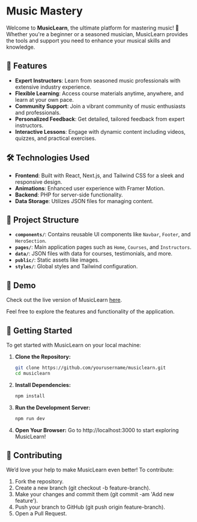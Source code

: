 
# **Music Mastery**

Welcome to **MusicLearn**, the ultimate platform for mastering music! 🎵 Whether you're a beginner or a seasoned musician, MusicLearn provides the tools and support you need to enhance your musical skills and knowledge.

## 🚀 **Features**

- **Expert Instructors**: Learn from seasoned music professionals with extensive industry experience.
- **Flexible Learning**: Access course materials anytime, anywhere, and learn at your own pace.
- **Community Support**: Join a vibrant community of music enthusiasts and professionals.
- **Personalized Feedback**: Get detailed, tailored feedback from expert instructors.
- **Interactive Lessons**: Engage with dynamic content including videos, quizzes, and practical exercises.

## 🛠️ **Technologies Used**

- **Frontend**: Built with React, Next.js, and Tailwind CSS for a sleek and responsive design.
- **Animations**: Enhanced user experience with Framer Motion.
- **Backend**: PHP for server-side functionality.
- **Data Storage**: Utilizes JSON files for managing content.

## 📂 **Project Structure**

- **`components/`**: Contains reusable UI components like `Navbar`, `Footer`, and `HeroSection`.
- **`pages/`**: Main application pages such as `Home`, `Courses`, and `Instructors`.
- **`data/`**: JSON files with data for courses, testimonials, and more.
- **`public/`**: Static assets like images.
- **`styles/`**: Global styles and Tailwind configuration.

## 🚀 **Demo**

Check out the live version of MusicLearn [here](https://music-courseapp.vercel.app).  

Feel free to explore the features and functionality of the application.

## 🏁 **Getting Started**

To get started with MusicLearn on your local machine:

1. **Clone the Repository:**

   ```bash
   git clone https://github.com/yourusername/musiclearn.git
   cd musiclearn
   ```

2. **Install Dependencies:**

   ```bash
   npm install
   ```
3. **Run the Development Server:**

   ```bash
   npm run dev
   ```
4. **Open Your Browser:**
Go to http://localhost:3000 to start exploring MusicLearn!

## 🤝 **Contributing**
We’d love your help to make MusicLearn even better! To contribute:

1. Fork the repository.  
2. Create a new branch (git checkout -b feature-branch).  
3. Make your changes and commit them (git commit -am 'Add new feature').  
4. Push your branch to GitHub (git push origin feature-branch).  
5. Open a Pull Request.  


